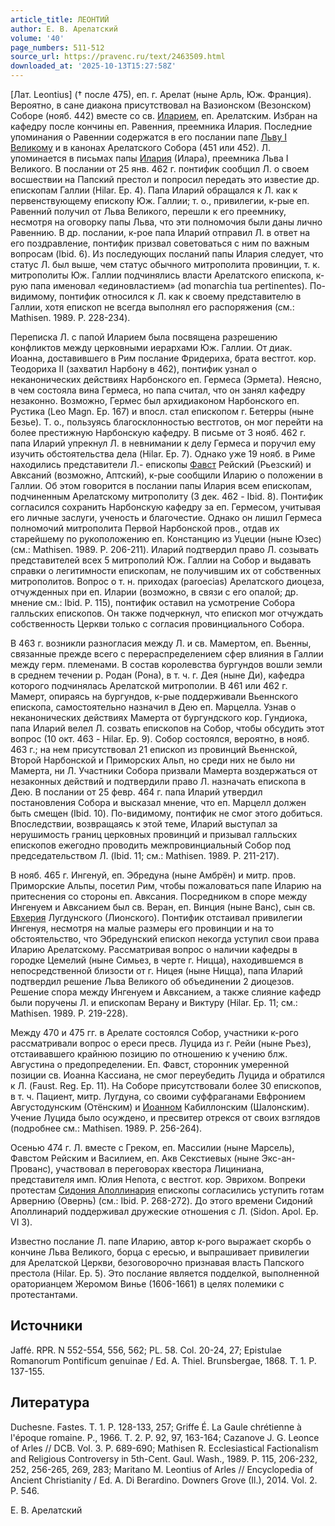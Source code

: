 ```yaml
---
article_title: ЛЕОНТИЙ
author: Е. В. Арелатский
volume: '40'
page_numbers: 511-512
source_url: https://pravenc.ru/text/2463509.html
downloaded_at: '2025-10-13T15:27:58Z'
---
```


[Лат. Leontius] († после 475), еп. г. Арелат (ныне Арль, Юж. Франция). Вероятно, в сане диакона присутствовал на Вазионском (Везонском) Соборе (нояб. 442) вместе со св. [Иларием](https://pravenc.ru/text/Иларием.html), еп. Арелатским. Избран на кафедру после кончины еп. Равенния, преемника Илария. Последние упоминания о Равеннии содержатся в его послании папе [Льву I Великому](<https://pravenc.ru/text/Лев I Великий.html>) и в канонах Арелатского Собора (451 или 452). Л. упоминается в письмах папы [Илария](https://pravenc.ru/text/Илария.html) (Илара), преемника Льва I Великого. В послании от 25 янв. 462 г. понтифик сообщил Л. о своем восшествии на Папский престол и попросил передать это известие др. епископам Галлии (Hilar. Ep. 4). Папа Иларий обращался к Л. как к первенствующему епископу Юж. Галлии; т. о., привилегии, к-рые еп. Равенний получил от Льва Великого, перешли к его преемнику, несмотря на оговорку папы Льва, что эти полномочия были даны лично Равеннию. В др. послании, к-рое папа Иларий отправил Л. в ответ на его поздравление, понтифик призвал советоваться с ним по важным вопросам (Ibid. 6). Из последующих посланий папы Илария следует, что статус Л. был выше, чем статус обычного митрополита провинции, т. к. митрополиты Юж. Галлии подчинялись власти Арелатского епископа, к-рую папа именовал «единовластием» (ad monarchia tua pertinentes). По-видимому, понтифик относился к Л. как к своему представителю в Галлии, хотя епископ не всегда выполнял его распоряжения (см.: Mathisen. 1989. P. 228-234).

Переписка Л. с папой Иларием была посвящена разрешению конфликтов между церковными иерархами Юж. Галлии. От диак. Иоанна, доставившего в Рим послание Фридериха, брата вестгот. кор. Теодориха II (захватил Нарбону в 462), понтифик узнал о неканонических действиях Нарбонского еп. Гермеса (Эрмета). Неясно, в чем состояла вина Гермеса, но папа считал, что он занял кафедру незаконно. Возможно, Гермес был архидиаконом Нарбонского еп. Рустика (Leo Magn. Ep. 167) и впосл. стал епископом г. Бетерры (ныне Безье). Т. о., пользуясь благосклонностью вестготов, он мог перейти на более престижную Нарбонскую кафедру. В письме от 3 нояб. 462 г. папа Иларий упрекнул Л. в невнимании к делу Гермеса и поручил ему изучить обстоятельства дела (Hilar. Ep. 7). Однако уже 19 нояб. в Риме находились представители Л.- епископы [Фавст](https://pravenc.ru/text/Фавст.html) Рейский (Рьезский) и Авксаний (возможно, Аптский), к-рые сообщили Иларию о положении в Галлии. Об этом говорится в послании папы Илария всем епископам, подчиненным Арелатскому митрополиту (3 дек. 462 - Ibid. 8). Понтифик согласился сохранить Нарбонскую кафедру за еп. Гермесом, учитывая его личные заслуги, ученость и благочестие. Однако он лишил Гермеса полномочий митрополита Первой Нарбонской пров., отдав их старейшему по рукоположению еп. Констанцию из Уцеции (ныне Юзес) (см.: Mathisen. 1989. P. 206-211). Иларий подтвердил право Л. созывать представителей всех 5 митрополий Юж. Галлии на Собор и выдавать справки о легитимности епископам, не получившим их от собственных митрополитов. Вопрос о т. н. приходах (paroecias) Арелатского диоцеза, отчужденных при еп. Иларии (возможно, в связи с его опалой; др. мнение см.: Ibid. P. 115), понтифик оставил на усмотрение Собора галльских епископов. Он также подчеркнул, что епископ мог отчуждать собственность Церкви только с согласия провинциального Собора.

В 463 г. возникли разногласия между Л. и св. Мамертом, еп. Вьенны, связанные прежде всего с перераспределением сфер влияния в Галлии между герм. племенами. В состав королевства бургундов вошли земли в среднем течении р. Родан (Рона), в т. ч. г. Дея (ныне Ди), кафедра которого подчинялась Арелатской митрополии. В 461 или 462 г. Мамерт, опираясь на бургундов, к-рые поддерживали Вьеннского епископа, самостоятельно назначил в Дею еп. Марцелла. Узнав о неканонических действиях Мамерта от бургундского кор. Гундиока, папа Иларий велел Л. созвать епископов на Собор, чтобы обсудить этот вопрос (10 окт. 463 - Hilar. Ep. 9). Собор состоялся, вероятно, в нояб. 463 г.; на нем присутствовал 21 епископ из провинций Вьеннской, Второй Нарбонской и Приморских Альп, но среди них не было ни Мамерта, ни Л. Участники Собора призвали Мамерта воздержаться от незаконных действий и подтвердили право Л. назначать епископа в Дею. В послании от 25 февр. 464 г. папа Иларий утвердил постановления Собора и высказал мнение, что еп. Марцелл должен быть смещен (Ibid. 10). По-видимому, понтифик не смог этого добиться. Впоследствии, возвращаясь к этой теме, Иларий выступал за нерушимость границ церковных провинций и призывал галльских епископов ежегодно проводить межпровинциальный Собор под председательством Л. (Ibid. 11; см.: Mathisen. 1989. P. 211-217).

В нояб. 465 г. Ингенуй, еп. Эбредуна (ныне Амбрён) и митр. пров. Приморские Альпы, посетил Рим, чтобы пожаловаться папе Иларию на притеснения со стороны еп. Авксания. Посредником в споре между Ингенуем и Авксанием был св. Веран, еп. Винция (ныне Ванс), сын св. [Евхерия](https://pravenc.ru/text/Евхерия.html) Лугдунского (Лионского). Понтифик отстаивал привилегии Ингенуя, несмотря на малые размеры его провинции и на то обстоятельство, что Эбредунский епископ некогда уступил свои права Иларию Арелатскому. Рассматривая вопрос о наличии кафедры в городке Цемелий (ныне Симьез, в черте г. Ницца), находившемся в непосредственной близости от г. Ницея (ныне Ницца), папа Иларий подтвердил решение Льва Великого об объединении 2 диоцезов. Решение спора между Ингенуем и Авксанием, а также слияние кафедр были поручены Л. и епископам Верану и Виктуру (Hilar. Ep. 11; см.: Mathisen. 1989. P. 219-228).

Между 470 и 475 гг. в Арелате состоялся Собор, участники к-рого рассматривали вопрос о ереси пресв. Луцида из г. Рейи (ныне Рьез), отстаивавшего крайнюю позицию по отношению к учению блж. Августина о предопределении. Еп. Фавст, сторонник умеренной позиции св. Иоанна Кассиана, не смог переубедить Луцида и обратился к Л. (Faust. Reg. Ep. 11). На Соборе присутствовали более 30 епископов, в т. ч. Пациент, митр. Лугдуна, со своими суффраганами Евфронием Августодунским (Отёнским) и [Иоанном](https://pravenc.ru/text/Иоанн.html) Кабиллонским (Шалонским). Учение Луцида было осуждено, и пресвитер отрекся от своих взглядов (подробнее см.: Mathisen. 1989. P. 256-264).

Осенью 474 г. Л. вместе с Греком, еп. Массилии (ныне Марсель), Фавстом Рейским и Василием, еп. Акв Секстиевых (ныне Экс-ан-Прованс), участвовал в переговорах квестора Лициниана, представителя имп. Юлия Непота, с вестгот. кор. Эврихом. Вопреки протестам [Сидония Аполлинария](<https://pravenc.ru/text/Сидоний Аполлинарий.html>) епископы согласились уступить готам Арвернию (Овернь) (см.: Ibid. P. 268-272). До этого времени Сидоний Аполлинарий поддерживал дружеские отношения с Л. (Sidon. Apol. Ep. VI 3).

Известно послание Л. папе Иларию, автор к-рого выражает скорбь о кончине Льва Великого, борца с ересью, и выпрашивает привилегии для Арелатской Церкви, безоговорочно признавая власть Папского престола (Hilar. Ep. 5). Это послание является подделкой, выполненной ораторианцем Жеромом Винье (1606-1661) в целях полемики с протестантами.

## Источники

Jaffé. RPR. N 552-554, 556, 562; PL. 58. Col. 20-24, 27; Epistulae Romanorum Pontificum genuinae / Ed. A. Thiel. Brunsbergae, 1868. T. 1. P. 137-155.

## Литература

Duchesne. Fastes. T. 1. P. 128-133, 257; Griffe É. La Gaule chrétienne à l'époque romaine. P., 1966. T. 2. P. 92, 97, 163-164; Cazanove J. G. Leonce of Arles // DCB. Vol. 3. P. 689-690; Mathisen R. Ecclesiastical Factionalism and Religious Controversy in 5th-Cent. Gaul. Wash., 1989. P. 115, 206-232, 252, 256-265, 269, 283; Maritano M. Leontius of Arles // Encyclopedia of Ancient Christianity / Ed. A. Di Berardino. Downers Grove (Il.), 2014. Vol. 2. P. 546.

Е. В. Арелатский
